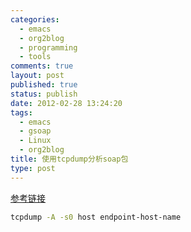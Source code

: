 ```yaml
--- 
categories: 
  - emacs
  - org2blog
  - programming
  - tools
comments: true
layout: post
published: true
status: publish
date: 2012-02-28 13:24:20
tags: 
  - emacs
  - gsoap
  - Linux
  - org2blog
title: 使用tcpdump分析soap包
type: post
---
```

[参考链接](http://www.diybl.com/course/6_system/linux/Linuxjs/20090308/159740.html)

```sh
tcpdump -A -s0 host endpoint-host-name
```

